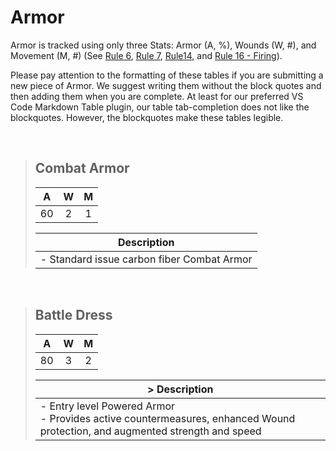 # **Armor**
Armor is tracked using only three Stats: Armor (A, %), Wounds (W, #), and Movement (M, #) (See [Rule 6][rule6], [Rule 7][rule7], [Rule14][rule14], and [Rule 16 - Firing][rule16-firing]).

Please pay attention to the formatting of these tables if you are submitting a new piece of Armor. We suggest writing them without the block quotes and then adding them when you are complete. At least for our preferred VS Code Markdown Table plugin, our table tab-completion does not like the blockquotes. However, the blockquotes make these tables legible.

[rule6]: /rules/core/main.md#rule6
[rule7]: /rules/core/main.md#rule7
[rule14]: /rules/core/main.md#rule14
[rule16-firing]: /rules/core/main.md#rule16.firing
<br>

> ## **Combat Armor**
>
> |  A  |  W  |  M  |
> | :-: | :-: | :-: |
> | 60  |  2  |  1  |
>
>| Description                                |
>| ------------------------------------------ |
>| - Standard issue carbon fiber Combat Armor |
<br>

> ## **Battle Dress**
> |  A  |  W  |  M  |
> | :-: | :-: | :-: |
> | 80  |  3  |  2  |
>
> | > Description                                                                                                                    |
> | ------------------------------------------------------------------------------------------------------------------------------ |
> | - Entry level Powered Armor<br> - Provides active countermeasures, enhanced Wound protection, and augmented strength and speed |
<br>